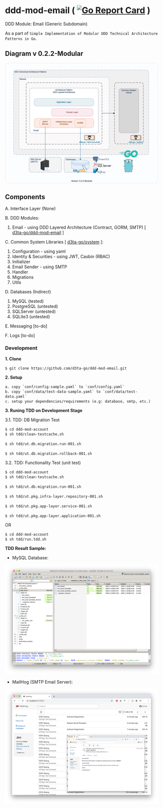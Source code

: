 # ddd-mod-email ( [![Go Report Card](https://goreportcard.com/badge/github.com/d3ta-go/ddd-mod-email)](https://goreportcard.com/report/github.com/d3ta-go/ddd-mod-email) )


DDD Module: Email (Generic Subdomain)

As a part of `Simple Implementation of Modular DDD Technical Architecture Patterns in Go`.

## Diagram v 0.2.2-Modular

![DDD-Technical-Architecture-Patterns-Golang-0.2.2-DDD Email Module](docs/img/DDD-Technical-Architecture-Patterns-Golang-0.2.2-DDD_Email_Module.png)

## Components

A. Interface Layer (None)

B. DDD Modules:

1. Email - using DDD Layered Architecture (Contract, GORM, SMTP) [ [d3ta-go/ddd-mod-email](https://github.com/d3ta-go/ddd-mod-email) ]

C. Common System Libraries [ [d3ta-go/system](https://github.com/d3ta-go/system) ]:

1. Configuration - using yaml
2. Identity & Securities - using JWT, Casbin (RBAC)
3. Initializer
4. Email Sender - using SMTP
5. Handler
6. Migrations
7. Utils

D. Databases (Indirect)

1. MySQL (tested)
2. PostgreSQL (untested)
3. SQLServer (untested)
4. SQLite3 (untested)

E. Messaging [to-do]

F. Logs [to-do]

### Development

**1. Clone**

```shell
$ git clone https://github.com/d3ta-go/ddd-mod-email.git
```

**2. Setup**

```
a. copy `conf/config-sample.yaml` to `conf/config.yaml`
b. copy `conf/data/test-data-sample.yaml` to `conf/data/test-data.yaml`
c. setup your dependencies/requirements (e.g: database, smtp, etc.)
```

**3. Runing TDD on Development Stage**

3.1. TDD: DB Migration Test

```shell
$ cd ddd-mod-account
$ sh tdd/clean-testcache.sh

$ sh tdd/ut.db.migration.run-001.sh

$ sh tdd/ut.db.migration.rollback-001.sh
```

3.2. TDD: Functionality Test (unit test)

```shell
$ cd ddd-mod-account
$ sh tdd/clean-testcache.sh

$ sh tdd/ut.db.migration.run-001.sh

$ sh tdd/ut.pkg.infra-layer.repository-001.sh

$ sh tdd/ut.pkg.app-layer.service-001.sh

$ sh tdd/ut.pkg.app-layer.application-001.sh
```

OR

```shell
$ cd ddd-mod-account
$ sh tdd/run.tdd.sh
```

**TDD Result Sample:**

- MySQL Database:

![MySQL Database Migration Result](docs/img/sample-db-migration-mysql.png)

- MailHog (SMTP Email Server):

![MailHog/SMTP Email Server Result](docs/img/sample-smtp-email-server-MailHog.png)
